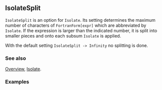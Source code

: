 ## IsolateSplit

`IsolateSplit` is an option for `Isolate`. Its setting determines the maximum number of characters of `FortranForm[expr]` which are abbreviated by `Isolate`. If the expression is larger than the indicated number, it is split into smaller pieces and onto each subsum `Isolate` is applied.

With the default setting `IsolateSplit -> Infinity` no splitting is done.

### See also

[Overview](Extra/FeynCalc.md), [Isolate](Isolate.md).

### Examples